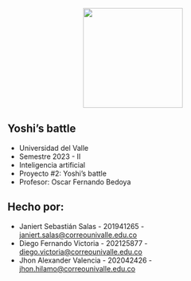<p align='center'>
  <img width='200' heigth='225' src='https://user-images.githubusercontent.com/62605744/171186764-43f7aae0-81a9-4b6e-b4ce-af963564eafb.png'>
</p>

## Yoshi’s battle
- Universidad del Valle
- Semestre 2023 - II
- Inteligencia artificial
- Proyecto #2: Yoshi’s battle
- Profesor: Oscar Fernando Bedoya

## Hecho por:
  - Janiert Sebastián Salas - 201941265 - janiert.salas@correounivalle.edu.co
  - Diego Fernando Victoria - 202125877 - diego.victoria@correounivalle.edu.co
  - Jhon Alexander Valencia - 202042426 - jhon.hilamo@correounivalle.edu.co